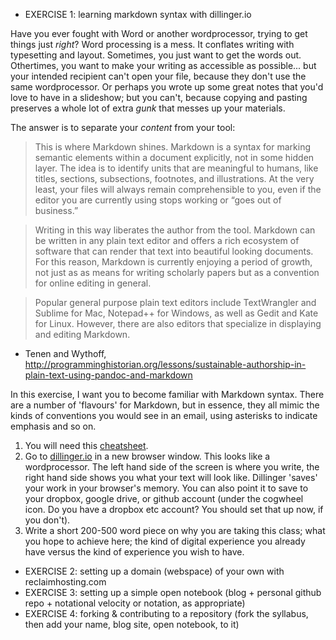 
+ EXERCISE 1: learning markdown syntax with dillinger.io

Have you ever fought with Word or another wordprocessor, trying to get things just _right_? Word processing is a mess. It conflates writing with typesetting and layout. Sometimes, you just want to get the words out. Othertimes, you want to make your writing as accessible as possible... but your intended recipient can't open your file, because they don't use the same wordprocessor. Or perhaps you wrote up some great notes that you'd love to have in a slideshow; but you can't, because copying and pasting preserves a whole lot of extra _gunk_ that messes up your materials.

The answer is to separate your _content_ from your tool:

> This is where Markdown shines. Markdown is a syntax for marking semantic elements within a document explicitly, not in some hidden layer. The idea is to identify units that are meaningful to humans, like titles, sections, subsections, footnotes, and illustrations. At the very least, your files will always remain comprehensible to you, even if the editor you are currently using stops working or “goes out of business.”

> Writing in this way liberates the author from the tool. Markdown can be written in any plain text editor and offers a rich ecosystem of software that can render that text into beautiful looking documents. For this reason, Markdown is currently enjoying a period of growth, not just as as means for writing scholarly papers but as a convention for online editing in general.

> Popular general purpose plain text editors include TextWrangler and Sublime for Mac, Notepad++ for Windows, as well as Gedit and Kate for Linux. However, there are also editors that specialize in displaying and editing Markdown.

- Tenen and Wythoff, http://programminghistorian.org/lessons/sustainable-authorship-in-plain-text-using-pandoc-and-markdown

In this exercise, I want you to become familiar with Markdown syntax. There are a number of 'flavours' for Markdown, but in essence, they all mimic the kinds of conventions you would see in an email, using asterisks to indicate emphasis and so on. 

1. You will need this [cheatsheet](https://github.com/adam-p/markdown-here/wiki/Markdown-Cheatsheet). 
2. Go to [dillinger.io](http://dillinger.io) in a new browser window. This looks like a wordprocessor. The left hand side of the screen is where you write, the right hand side shows you what your text will look like. Dillinger 'saves' your work in your browser's memory. You can also point it to save to your dropbox, google drive, or github account (under the cogwheel icon. Do you have a dropbox etc account? You should set that up now, if you don't).
3. Write a short 200-500 word piece on why you are taking this class; what you hope to achieve here; the kind of digital experience you already have versus the kind of experience you wish to have.


+ EXERCISE 2: setting up a domain (webspace) of your own with reclaimhosting.com
+ EXERCISE 3: setting up a simple open notebook (blog + personal github repo + notational velocity or notation, as appropriate)
+ EXERCISE 4: forking & contributing to a repository (fork the syllabus, then add your name, blog site, open notebook, to it)
